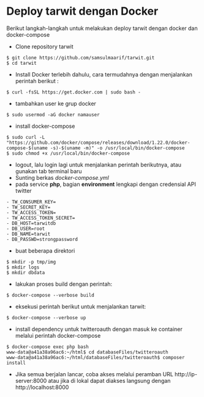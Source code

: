 # Deploy tarwit dengan Docker

Berikut langkah-langkah untuk melakukan deploy tarwit dengan docker dan docker-compose

- Clone repository tarwit

```
$ git clone https://github.com/samsulmaarif/tarwit.git
$ cd tarwit
```

- Install Docker terlebih dahulu, cara termudahnya dengan menjalankan perintah berikut :

```
$ curl -fsSL https://get.docker.com | sudo bash -
```

- tambahkan user ke grup docker

```
$ sudo usermod -aG docker namauser
```

- install docker-compose

```
$ sudo curl -L "https://github.com/docker/compose/releases/download/1.22.0/docker-compose-$(uname -s)-$(uname -m)" -o /usr/local/bin/docker-compose
$ sudo chmod +x /usr/local/bin/docker-compose
```

- logout, lalu login lagi untuk menjalankan perintah berikutnya, atau gunakan tab terminal baru
- Sunting berkas *docker-compose.yml*
- pada service **php**, bagian **environment** lengkapi dengan credensial API twitter

```
- TW_CONSUMER_KEY=
- TW_SECRET_KEY=
- TW_ACCESS_TOKEN=
- TW_ACCESS_TOKEN_SECRET=
- DB_HOST=tarwitdb
- DB_USER=root
- DB_NAME=tarwit
- DB_PASSWD=strongpassword
```

- buat beberapa direktori

```
$ mkdir -p tmp/img
$ mkdir logs
$ mkdir dbdata
```

- lakukan proses build dengan perintah:

```
$ docker-compose --verbose build
```

- eksekusi perintah berikut untuk menjalankan tarwit:

```
$ docker-compose --verbose up
```

- install dependency untuk twitteroauth dengan masuk ke container melalui perintah docker-compose

```
$ docker-compose exec php bash
www-data@a41a38a96ac6:~/html$ cd databaseFiles/twitteroauth
www-data@a41a38a96ac6:~/html/databaseFiles/twitteroauth$ composer install
```

- Jika semua berjalan lancar, coba akses melalui peramban URL http://ip-server:8000 atau jika di lokal dapat diakses langsung dengan http://localhost:8000
